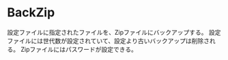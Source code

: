 BackZip
=======
設定ファイルに指定されたファイルを、Zipファイルにバックアップする。
設定ファイルには世代数が設定されていて、設定より古いバックアップは削除される。
Zipファイルにはパスワードが設定できる。

